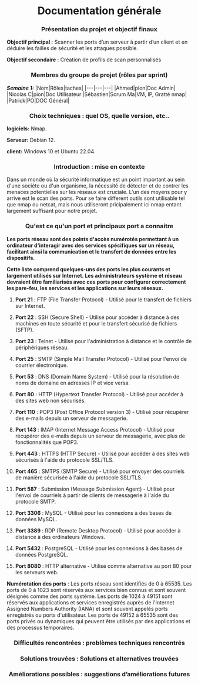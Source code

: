 # <center>Documentation générale <center>                      
### <center>Présentation du projet et objectif finaux <center>
 **Objectif principal :**
Scanner les ports d’un serveur à partir d’un client et en déduire les failles de sécurité et les attaques possible. 

 **Objectif secondaire :**
Création de profils de scan personnalisés
### <center>Membres du groupe de projet (rôles par sprint) <center>
***Semaine 1:*** 
|Nom|Rôles|taches|
|---|---|---|
|Ahmed|pion|Doc Admin|
|Nicolas C|pion|Doc Utilisateur
|Sébastien|Scrum Ma|VM, IP, Gratté nmap|
|Patrick|PO|DOC Général| 

### <center>Choix techniques : quel OS, quelle version, etc.. <center>
**logiciels:** Nmap.

**Serveur:** Debian 12.

**client:** Windows 10 et Ubuntu 22.04.

### <center>Introduction : mise en contexte  <center>
Dans un monde où la sécurité informatique est un point important au sein d'une sociéte ou d'un organisme, la nécessité de détecter et de contrer les menaces potentielles sur les réseaux est cruciale. L'un des moyens pour y arrive est le scan des ports. Pour se faire different outils sont utilisable tel que nmap ou netcat, mais nous utiliseront pricipalement ici nmap entant largement suffisant pour notre projet.
### <center> Qu'est ce qu'un port et principaux port a connaitre <center>
**Les ports réseau sont des points d'accès numérotés permettant à un ordinateur d'interagir avec des services spécifiques sur un réseau, facilitant ainsi la communication et le transfert de données entre les dispositifs.**


**Cette liste comprend quelques-uns des ports les plus courants et largement utilisés sur Internet. Les administrateurs système et réseau devraient être familiarisés avec ces ports pour configurer correctement les pare-feu, les services et les applications sur leurs réseaux.**

1. **Port 21** : FTP (File Transfer Protocol) - Utilisé pour le transfert de fichiers sur Internet.
   
2. **Port 22** : SSH (Secure Shell) - Utilisé pour accéder à distance à des machines en toute sécurité et pour le transfert sécurisé de fichiers (SFTP).
   
3. **Port 23** : Telnet - Utilisé pour l'administration à distance et le contrôle de périphériques réseau.
   
4. **Port 25** : SMTP (Simple Mail Transfer Protocol) - Utilisé pour l'envoi de courrier électronique.
   
5. **Port 53** : DNS (Domain Name System) - Utilisé pour la résolution de noms de domaine en adresses IP et vice versa.
   
6. **Port 80** : HTTP (Hypertext Transfer Protocol) - Utilisé pour accéder à des sites web non sécurisés.
   
7. **Port 110** : POP3 (Post Office Protocol version 3) - Utilisé pour récupérer des e-mails depuis un serveur de messagerie.
   
8. **Port 143** : IMAP (Internet Message Access Protocol) - Utilisé pour récupérer des e-mails depuis un serveur de messagerie, avec plus de fonctionnalités que POP3.
   
9. **Port 443** : HTTPS (HTTP Secure) - Utilisé pour accéder à des sites web sécurisés à l'aide du protocole SSL/TLS.
   
10. **Port 465** : SMTPS (SMTP Secure) - Utilisé pour envoyer des courriels de manière sécurisée à l'aide du protocole SSL/TLS.
   
11. **Port 587** : Submission (Message Submission Agent) - Utilisé pour l'envoi de courriels à partir de clients de messagerie à l'aide du protocole SMTP.
   
12. **Port 3306** : MySQL - Utilisé pour les connexions à des bases de données MySQL.
   
13. **Port 3389** : RDP (Remote Desktop Protocol) - Utilisé pour accéder à distance à des ordinateurs Windows.
   
14. **Port 5432** : PostgreSQL - Utilisé pour les connexions à des bases de données PostgreSQL.
   
15. **Port 8080** : HTTP alternative - Utilisé comme alternative au port 80 pour les serveurs web.
 
**Numérotation des ports** : Les ports réseau sont identifiés de 0 à 65535. 
Les ports de 0 à 1023 sont réservés aux services bien connus et sont souvent désignés comme des ports système.
Les ports de 1024 à 49151 sont réservés aux applications et services enregistrés auprès de l'Internet Assigned Numbers Authority (IANA) et sont souvent appelés ports enregistrés ou ports d'utilisateur. 
Les ports de 49152 à 65535 sont des ports privés ou dynamiques qui peuvent être utilisés par des applications et des processus temporaires.

### <center>Difficultés rencontrées : problèmes techniques rencontrés <center>

### <center>Solutions trouvées : Solutions et alternatives trouvées <center>
### <center>Améliorations possibles : suggestions d’améliorations futures <center>

